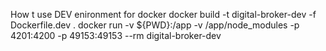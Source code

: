 How t use DEV enironment for docker
docker build -t digital-broker-dev -f Dockerfile.dev .
docker run -v ${PWD}:/app -v /app/node_modules -p 4201:4200 -p 49153:49153 --rm digital-broker-dev
